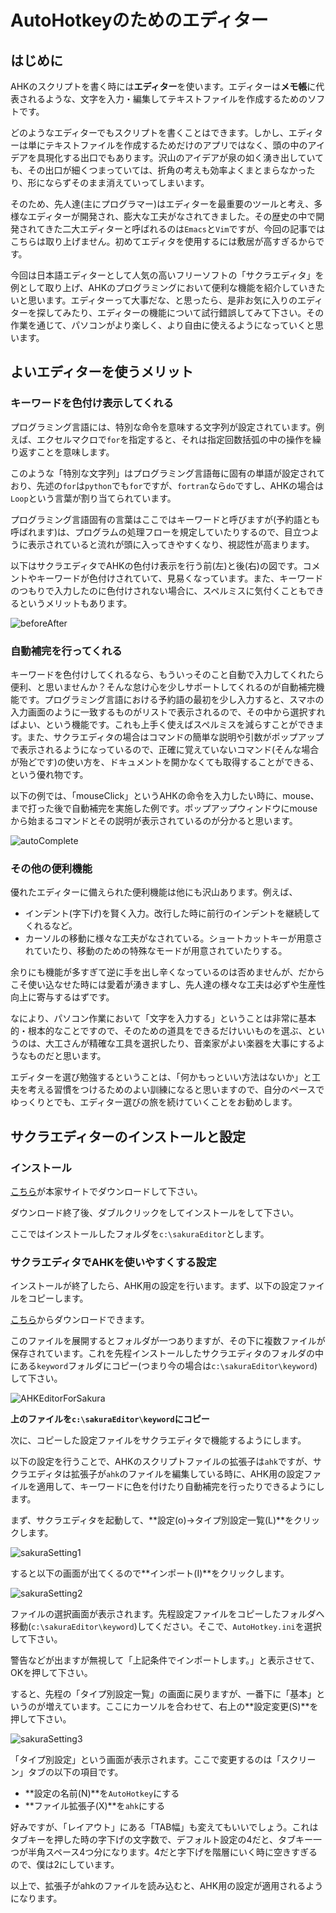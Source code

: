 # AutoHotkeyのためのエディター

## はじめに

AHKのスクリプトを書く時には**エディター**を使います。エディターは**メモ帳**に代表されるような、文字を入力・編集してテキストファイルを作成するためのソフトです。

どのようなエディターでもスクリプトを書くことはできます。しかし、エディターは単にテキストファイルを作成するためだけのアプリではなく、頭の中のアイデアを具現化する出口でもあります。沢山のアイデアが泉の如く湧き出していても、その出口が細くつまっていては、折角の考えも効率よくまとまらなかったり、形にならずそのまま消えていってしまいます。

そのため、先人達(主にプログラマー)はエディターを最重要のツールと考え、多様なエディターが開発され、膨大な工夫がなされてきました。その歴史の中で開発されてきた二大エディターと呼ばれるのは`Emacs`と`Vim`ですが、今回の記事ではこちらは取り上げません。初めてエディタを使用するには敷居が高すぎるからです。

今回は日本語エディターとして人気の高いフリーソフトの「サクラエディタ」を例として取り上げ、AHKのプログラミングにおいて便利な機能を紹介していきたいと思います。エディターって大事だな、と思ったら、是非お気に入りのエディターを探してみたり、エディターの機能について試行錯誤してみて下さい。その作業を通じて、パソコンがより楽しく、より自由に使えるようになっていくと思います。

## よいエディターを使うメリット

### キーワードを色付け表示してくれる

プログラミング言語には、特別な命令を意味する文字列が設定されています。例えば、エクセルマクロで`for`を指定すると、それは指定回数括弧の中の操作を繰り返すことを意味します。

このような「特別な文字列」はプログラミング言語毎に固有の単語が設定されており、先述の`for`は`python`でも`for`ですが、`fortran`なら`do`ですし、AHKの場合は`Loop`という言葉が割り当てられています。

プログラミング言語固有の言葉はここではキーワードと呼びますが(予約語とも呼ばれます)は、プログラムの処理フローを規定していたりするので、目立つように表示されていると流れが頭に入ってきやすくなり、視認性が高まります。

以下はサクラエディタでAHKの色付け表示を行う前(左)と後(右)の図です。コメントやキーワードが色付けされていて、見易くなっています。また、キーワードのつもりで入力したのに色付けされない場合に、スペルミスに気付くこともできるというメリットもあります。

![beforeAfter](./png/beforeAfter.png)

### 自動補完を行ってくれる

キーワードを色付けしてくれるなら、もういっそのこと自動で入力してくれたら便利、と思いませんか？そんな怠け心を少しサポートしてくれるのが自動補完機能です。プログラミング言語における予約語の最初を少し入力すると、スマホの入力画面のように一致するものがリストで表示されるので、その中から選択すればよい、という機能です。これも上手く使えばスペルミスを減らすことができます。また、サクラエディタの場合はコマンドの簡単な説明や引数がポップアップで表示されるようになっているので、正確に覚えていないコマンド(そんな場合が殆どです)の使い方を、ドキュメントを開かなくても取得することができる、という優れ物です。

以下の例では、「mouseClick」というAHKの命令を入力したい時に、mouse、まで打った後で自動補完を実施した例です。ポップアップウィンドウにmouseから始まるコマンドとその説明が表示されているのが分かると思います。

![autoComplete](./png/autoComplete.gif)

### その他の便利機能

優れたエディターに備えられた便利機能は他にも沢山あります。例えば、

* インデント(字下げ)を賢く入力。改行した時に前行のインデントを継続してくれるなど。
* カーソルの移動に様々な工夫がなされている。ショートカットキーが用意されていたり、移動のための特殊なモードが用意されていたりする。

余りにも機能が多すぎて逆に手を出し辛くなっているのは否めませんが、だからこそ使い込なせた時には愛着が湧きますし、先人達の様々な工夫は必ずや生産性向上に寄与するはずです。

なにより、パソコン作業において「文字を入力する」ということは非常に基本的・根本的なことですので、そのための道具をできるだけいいものを選ぶ、というのは、大工さんが精確な工具を選択したり、音楽家がよい楽器を大事にするようなものだと思います。

エディターを選び勉強するということは、「何かもっといい方法はないか」と工夫を考える習慣をつけるためのよい訓練になると思いますので、自分のペースでゆっくりとでも、エディター選びの旅を続けていくことをお勧めします。

## サクラエディターのインストールと設定

### インストール

[こちら](https://sakura-editor.github.io/download.html)が本家サイトでダウンロードして下さい。

ダウンロード終了後、ダブルクリックをしてインストールをして下さい。

ここではインストールしたフォルダを`c:\sakuraEditor`とします。

### サクラエディタでAHKを使いやすくする設定

インストールが終了したら、AHK用の設定を行います。まず、以下の設定ファイルをコピーします。

[こちら](http://ahkwiki.net/Sakura)からダウンロードできます。

このファイルを展開するとフォルダが一つありますが、その下に複数ファイルが保存されています。これを先程インストールしたサクラエディタのフォルダの中にある`keyword`フォルダにコピー(つまり今の場合は`c:\sakuraEditor\keyword`)して下さい。


![AHKEditorForSakura](./png/AHKEditor_file.png)

**上のファイルを`c:\sakuraEditor\keyword`にコピー**

次に、コピーした設定ファイルをサクラエディタで機能するようにします。

以下の設定を行うことで、AHKのスクリプトファイルの拡張子は`ahk`ですが、サクラエディタは拡張子が`ahk`のファイルを編集している時に、AHK用の設定ファイルを適用して、キーワードに色を付けたり自動補完を行ったりできるようにします。

まず、サクラエディタを起動して、**設定(o)→タイプ別設定一覧(L)**をクリックします。

![sakuraSetting1](./png/sakuraAHKsetting1.png)

すると以下の画面が出てくるので**インポート(I)**をクリックします。

![sakuraSetting2](./png/sakuraAHKsetting2.png)

ファイルの選択画面が表示されます。先程設定ファイルをコピーしたフォルダへ移動(`c:\sakuraEditor\keyword`)してください。そこで、`AutoHotkey.ini`を選択して下さい。

警告などが出ますが無視して「上記条件でインポートします。」と表示させて、OKを押して下さい。

すると、先程の「タイプ別設定一覧」の画面に戻りますが、一番下に「基本」というのが増えています。ここにカーソルを合わせて、右上の**設定変更(S)**を押して下さい。

![sakuraSetting3](./png/sakuraAHKsetting3.png)

「タイプ別設定」という画面が表示されます。ここで変更するのは「スクリーン」タブの以下の項目です。

* **設定の名前(N)**を`AutoHotkey`にする
* **ファイル拡張子(X)**を`ahk`にする

好みですが、「レイアウト」にある「TAB幅」も変えてもいいでしょう。これはタブキーを押した時の字下げの文字数で、デフォルト設定の4だと、タブキー一つが半角スペース4つ分になります。4だと字下げを階層にいく時に空きすぎるので、僕は2にしています。

以上で、拡張子がahkのファイルを読み込むと、AHK用の設定が適用されるようになります。


